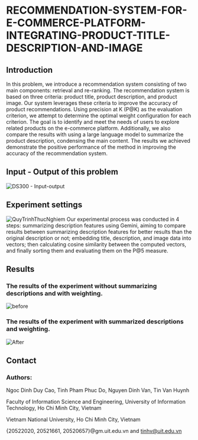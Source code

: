 # RECOMMENDATION-SYSTEM-FOR-E-COMMERCE-PLATFORM-INTEGRATING-PRODUCT-TITLE-DESCRIPTION-AND-IMAGE
## Introduction
 In this problem, we introduce a recommendation system consisting of two main components: retrieval and re-ranking. The recommendation system is based on three criteria: product title, product description, and product image. Our system leverages these criteria to improve the accuracy of product recommendations. Using precision at K (P@K) as the evaluation criterion, we attempt to determine the optimal weight configuration for each criterion. The goal is to identify and meet the needs of users to explore related products on the e-commerce platform. Additionally, we also compare the results with using a large language model to summarize the product description, condensing the main content. The results we achieved demonstrate the positive performance of the method in improving the accuracy of the recommendation system. 

## Input - Output of this problem
![DS300 -  Input-output](https://github.com/duyngoc-adn/RECOMMENDATION-SYSTEM-FOR-E-COMMERCE-PLATFORM-INTEGRATING-PRODUCT-TITLE-DESCRIPTION-AND-IMAGE/assets/73750674/e42a1a34-308d-44fd-9c6b-c773035c7819)

## Experiment settings
![QuyTrinhThucNghiem](https://github.com/duyngoc-adn/RECOMMENDATION-SYSTEM-FOR-E-COMMERCE-PLATFORM-INTEGRATING-PRODUCT-TITLE-DESCRIPTION-AND-IMAGE/assets/73750674/3e6bea36-3fb2-4bc9-bef4-b71412bd4df5)
Our experimental process was conducted in 4 steps: summarizing description features using Gemini, aiming to compare results between summarizing description features for better results than the original description or not; embedding title, description, and image data into vectors; then calculating cosine similarity between the computed vectors, and finally sorting them and evaluating them on the P@5 measure.

## Results

### The results of the experiment without summarizing descriptions and with weighting.
![before](https://github.com/duyngoc-adn/RECOMMENDATION-SYSTEM-FOR-E-COMMERCE-PLATFORM-INTEGRATING-PRODUCT-TITLE-DESCRIPTION-AND-IMAGE/assets/73750674/25129429-74d6-4329-8a31-0f7c4041842e)

### The results of the experiment with summarized descriptions and weighting.
![After](https://github.com/duyngoc-adn/RECOMMENDATION-SYSTEM-FOR-E-COMMERCE-PLATFORM-INTEGRATING-PRODUCT-TITLE-DESCRIPTION-AND-IMAGE/assets/73750674/c8d9c483-8a38-4266-937d-2911de4348dd)

## Contact
### Authors:
Ngoc Dinh Duy Cao, Tinh Pham Phuc Do, Nguyen Dinh Van, Tin Van Huynh

Faculty of Information Science and Engineering, University of Information Technology, Ho Chi Minh City, Vietnam

Vietnam National University, Ho Chi Minh City, Vietnam

{20522020, 20521661, 20520657}@gm.uit.edu.vn and tinhv@uit.edu.vn

